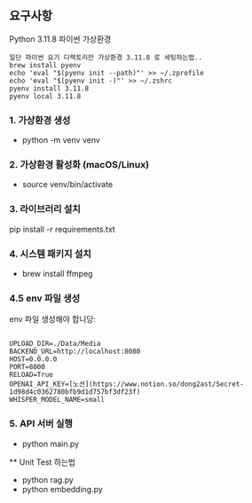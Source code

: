 ## 요구사항
Python 3.11.8
파이썬 가상환경

```
일단 파이썬 요기 디렉토리만 가상환경 3.11.8 로 세팅하는법..
brew install pyenv
echo 'eval "$(pyenv init --path)"' >> ~/.zprofile
echo 'eval "$(pyenv init -)"' >> ~/.zshrc
pyenv install 3.11.8
pyenv local 3.11.8
```

###  1. 가상환경 생성
 - python -m venv venv

### 2. 가상환경 활성화 (macOS/Linux)
- source venv/bin/activate

### 3. 라이브러리 설치
pip install -r requirements.txt


### 4. 시스템 패키지 설치
- brew install ffmpeg


### 4.5 env 파일 생성 
env 파일 생성해야 합니당: 
```

UPLOAD_DIR=./Data/Media
BACKEND_URL=http://localhost:8080
HOST=0.0.0.0
PORT=8000
RELOAD=True
OPENAI_API_KEY=[노션](https://www.notion.so/dong2ast/Secret-1d98d4c0362780bfb9d1d757bf3df23f)
WHISPER_MODEL_NAME=small
```


### 5. API 서버 실행 
- python main.py


** Unit Test 하는법
- python rag.py
- python embedding.py 


